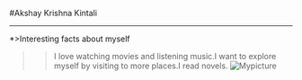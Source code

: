 #Akshay Krishna Kintali

---

*>Interesting facts about myself
>> I love watching movies and listening music.I want to explore myself by visiting to more places.I read novels.
![Mypicture](akshaykrishna.jpg)




